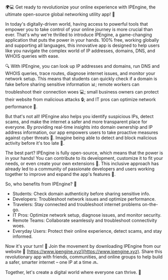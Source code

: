 🌍💻 Get ready to revolutionize your online experience with IPEngine, the ultimate open-source global networking utility app! 🚀

In today's digitally-driven world, having access to powerful tools that empower you to take control of your online journey is more crucial than ever. That's why we're thrilled to introduce IPEngine, a game-changing application that puts the power in your hands. 100% free, working globally and supporting all languages, this innovative app is designed to help users like you navigate the complex world of IP addresses, domains, DNS, and WHOIS queries with ease.

🔍 With IPEngine, you can look up IP addresses and domains, run DNS and WHOIS queries, trace routes, diagnose internet issues, and monitor your network setup. This means that students can quickly check if a domain is fake before sharing sensitive information 📊; remote workers can troubleshoot their connection woes 💻; small business owners can protect their website from malicious attacks 🔒; and IT pros can optimize network performance 💪.

But that's not all! IPEngine also helps you identify suspicious IPs, detect scams, and make the internet a safer and more transparent place for everyone. By providing real-time insights into domain ownership and IP address information, our app empowers users to take proactive measures against cyber threats 🚫. Imagine being able to detect and block malicious activity before it's too late 🔴.

The best part? IPEngine is fully open-source, which means that the power is in your hands! You can contribute to its development, customize it to fit your needs, or even create your own extensions 🌈. This inclusive approach has already led to a community of passionate developers and users working together to improve and expand the app's features 🤝.

So, who benefits from IPEngine? 👥

* Students: Check domain authenticity before sharing sensitive info.
* Developers: Troubleshoot network issues and optimize performance.
* Travelers: Stay connected and troubleshoot internet problems on-the-go.
* IT Pros: Optimize network setup, diagnose issues, and monitor security.
* Remote Teams: Collaborate seamlessly and troubleshoot connectivity woes.
* Everyday Users: Protect their online experience, detect scams, and stay informed.

Now it's your turn! 💪 Join the movement by downloading IPEngine from our website 📲 [https://www.ipengine.xyz](https://www.ipengine.xyz). Share this revolutionary app with friends, communities, and online groups to help build a safer, smarter internet – one IP at a time 🔜.

Together, let's create a digital world where everyone can thrive. 💖